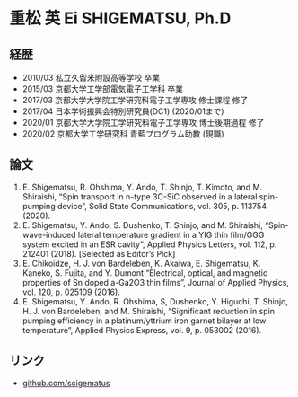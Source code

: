# 重松 英 Ei SHIGEMATSU, Ph.D

## 経歴
- 2010/03 私立久留米附設高等学校 卒業
- 2015/03 京都大学工学部電気電子工学科 卒業
- 2017/03 京都大学大学院工学研究科電子工学専攻 修士課程 修了
- 2017/04 日本学術振興会特別研究員(DC1) (2020/01まで)
- 2020/01 京都大学大学院工学研究科電子工学専攻 博士後期過程 修了
- 2020/02 京都大学工学研究科 青藍プログラム助教 (現職)

## 論文
1. E. Shigematsu, R. Ohshima, Y. Ando, T. Shinjo, T. Kimoto, and M. Shiraishi, “Spin transport in n-type 3C-SiC observed in a lateral spin-pumping device”, Solid State Communications, vol. 305, p. 113754 (2020).
1. E. Shigematsu, Y. Ando, S. Dushenko, T. Shinjo, and M. Shiraishi, “Spin-wave-induced lateral temperature gradient in a YIG thin film/GGG system excited in an ESR cavity”, Applied Physics Letters, vol. 112, p. 212401 (2018). [Selected as Editor’s Pick]
1. E. Chikoidze, H. J. von Bardeleben, K. Akaiwa, E. Shigematsu, K. Kaneko, S. Fujita, and Y. Dumont “Electrical, optical, and magnetic properties of Sn doped a-Ga2O3 thin films”, Journal of Applied Physics, vol. 120, p. 025109 (2016).
1. E. Shigematsu, Y. Ando, R. Ohshima, S, Dushenko, Y. Higuchi, T. Shinjo, H. J. von Bardeleben, and M. Shiraishi, “Significant reduction in spin pumping efficiency in a platinum/yttrium iron garnet bilayer at low temperature”, Applied Physics Express, vol. 9, p. 053002 (2016).

## リンク
- [github.com/scigematus](https://github.com/scigematus)
